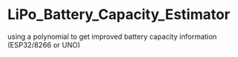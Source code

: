 # LiPo_Battery_Capacity_Estimator
using a polynomial to get improved battery capacity information (ESP32/8266 or UNO)
